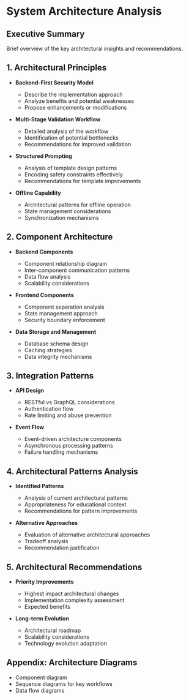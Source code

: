 # System Architecture Analysis

## Executive Summary
Brief overview of the key architectural insights and recommendations.

## 1. Architectural Principles
- **Backend-First Security Model**
  - Describe the implementation approach
  - Analyze benefits and potential weaknesses
  - Propose enhancements or modifications

- **Multi-Stage Validation Workflow**
  - Detailed analysis of the workflow
  - Identification of potential bottlenecks
  - Recommendations for improved validation

- **Structured Prompting**
  - Analysis of template design patterns
  - Encoding safety constraints effectively
  - Recommendations for template improvements

- **Offline Capability**
  - Architectural patterns for offline operation
  - State management considerations
  - Synchronization mechanisms

## 2. Component Architecture
- **Backend Components**
  - Component relationship diagram
  - Inter-component communication patterns
  - Data flow analysis
  - Scalability considerations

- **Frontend Components**
  - Component separation analysis
  - State management approach
  - Security boundary enforcement

- **Data Storage and Management**
  - Database schema design
  - Caching strategies
  - Data integrity mechanisms

## 3. Integration Patterns
- **API Design**
  - RESTful vs GraphQL considerations
  - Authentication flow
  - Rate limiting and abuse prevention

- **Event Flow**
  - Event-driven architecture components
  - Asynchronous processing patterns
  - Failure handling mechanisms

## 4. Architectural Patterns Analysis
- **Identified Patterns**
  - Analysis of current architectural patterns
  - Appropriateness for educational context
  - Recommendations for pattern improvements

- **Alternative Approaches**
  - Evaluation of alternative architectural approaches
  - Tradeoff analysis
  - Recommendation justification

## 5. Architectural Recommendations
- **Priority Improvements**
  - Highest impact architectural changes
  - Implementation complexity assessment
  - Expected benefits

- **Long-term Evolution**
  - Architectural roadmap
  - Scalability considerations
  - Technology evolution adaptation

## Appendix: Architecture Diagrams
- Component diagram
- Sequence diagrams for key workflows
- Data flow diagrams

